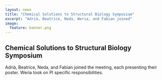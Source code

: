 ```yaml
---
layout: news
title: "Chemical Solutions to Structural Biology Symposium"
excerpt: "Adrià, Beatrice, Neda, Weria, and Fabian joined" 
image:
  feature: banner.png
---
```


## Chemical Solutions to Structural Biology Symposium

Adrià, Beatrice, Neda, and Fabian joined the meeting, each presenting their poster. Weria took on PI specific responsibilities.
